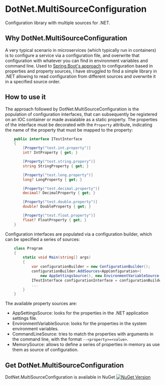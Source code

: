 # DotNet.MultiSourceConfiguration
Configuration library with multiple sources for .NET.

## Why DotNet.MultiSourceConfiguration
A very typical scenario in microservices (which typically run in containers) is to configure a service via a configuration file, and overwrite that configuration with whatever you can find in environment variables and command line. Used to [Spring Boot's approach](http://docs.spring.io/spring-boot/docs/current/reference/html/boot-features-external-config.html) to configuration based in properties and property sources, I have struggled to find a simple library in .NET allowing to read configuration from different sources and overwrite it in a specified source order.

## How to use it
The approach followed by DotNet.MultiSourceConfiguration is the population of configuration interfaces, that can subsequently be registered on an IOC container or made avaialable as a static property. The properties of the interface must be decorated with the `Property` attribute, indicating the name of the property that must be mapped to the property:

```C#
    public interface ITestInterface
    {
        [Property("test.int.property")]
        int? IntProperty { get; }

        [Property("test.string.propery")]
        string StringProperty { get; }

        [Property("test.long.property")]
        long? LongProperty { get; }

        [Property("test.decimal.property")]
        decimal? DecimalProperty { get; }

        [Property("test.double.property")]
        double? DoubleProperty { get; }

        [Property("test.float.property")]
        float? FloatProperty { get; }
    }
```

Configuration interfaces are populated via a configuration builder, which can be specified a series of sources:
```C#
    class Program
    {
        static void Main(string[] args)
        {
            var configurationBuilder = new ConfigurationBuilder();
            configurationBuilder.AddSources<AppConfiguration>(
                new AppSettingsSource(), new EnvironmentVariableSource(), new CommandLineSource(args));
            ITestInterface configurationInterface = configurationBuilder.Build<ITestInterface>();
            ...
        }
    }
```

The available property sources are:
* AppSettingsSource: looks for the properties in the .NET application settings file.
* EnvironmentVariableSource: looks for the properties in the system environment variables.
* CommandLineSource: tries to match the properties with arguments in the command line, with the format `--<property>=<value>`.
* MemorySource: allows to define a series of properties in memory as use them as source of configuration.

## Get DotNet.MultiSourceConfiguration
DotNet.MultiSourceConfiguration is available in NuGet [![NuGet Version](https://img.shields.io/nuget/v/DotNet.MultiSourceConfiguration.svg?style=flat)](https://www.nuget.org/packages/DotNet.MultiSourceConfiguration)